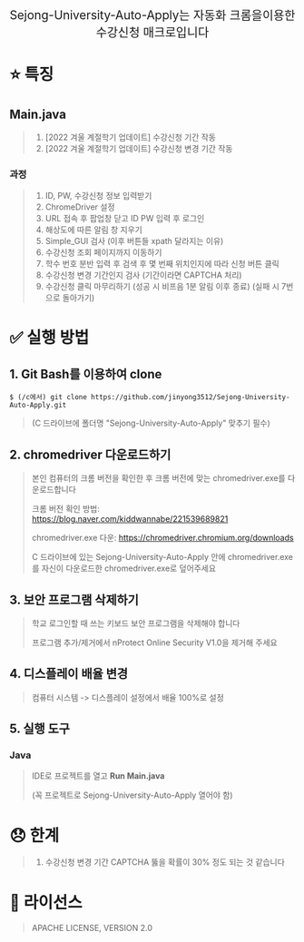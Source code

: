 <p align='center' style='font-size:150%'>Sejong-University-Auto-Apply는 자동화 크롬을이용한 수강신청 매크로입니다</p>

# :star: 특징

## Main.java
>1. [2022 겨울 계절학기 업데이트] 수강신청 기간 작동
>2. [2022 겨울 계절학기 업데이트] 수강신청 변경 기간 작동

### 과정
>1. ID, PW, 수강신청 정보 입력받기
>2. ChromeDriver 설정
>3. URL 접속 후 팝업창 닫고 ID PW 입력 후 로그인
>4. 해상도에 따른 알림 창 지우기
>5. Simple_GUI 검사 (이후 버튼들 xpath 달라지는 이유)
>6. 수강신청 조회 페이지까지 이동하기
>7. 학수 번호 분반 입력 후 검색 후 몇 번째 위치인지에 따라 신청 버튼 클릭
>8. 수강신청 변경 기간인지 검사 (기간이라면 CAPTCHA 처리)
>9. 수강신청 클릭 마무리하기 (성공 시 비프음 1분 알림 이후 종료) (실패 시 7번으로 돌아가기)

# :white_check_mark: 실행 방법

## 1.  Git Bash를 이용하여 clone
```    
$ (/c에서) git clone https://github.com/jinyong3512/Sejong-University-Auto-Apply.git
```    
>(C 드라이브에 폴더명 "Sejong-University-Auto-Apply" 맞추기 필수)

## 2.  chromedriver 다운로드하기

>본인 컴퓨터의 크롬 버전을 확인한 후 크롬 버전에 맞는 chromedriver.exe를 다운로드합니다
>
>크롬 버전 확인 방법: https://blog.naver.com/kiddwannabe/221539689821
>
>chromedriver.exe 다운: https://chromedriver.chromium.org/downloads
>
>C 드라이브에 있는 Sejong-University-Auto-Apply 안에 chromedriver.exe를 자신이 다운로드한 chromedriver.exe로 덮어주세요

## 3.  보안 프로그램 삭제하기

>학교 로그인할 때 쓰는 키보드 보안 프로그램을 삭제해야 합니다
>
>프로그램 추가/제거에서 nProtect Online Security V1.0을 제거해 주세요
 
## 4. 디스플레이 배율 변경
>컴퓨터 시스템 -> 디스플레이 설정에서 배율 100%로 설정

## 5.  실행 도구

### Java  
>IDE로 프로젝트를 열고 **Run Main.java**
>
>(꼭 프로젝트로 Sejong-University-Auto-Apply 열어야 함)

# 😞 한계
>1. 수강신청 변경 기간 CAPTCHA 뚫을 확률이 30% 정도 되는 것 같습니다

# :page_with_curl: 라이선스
>APACHE LICENSE, VERSION 2.0
